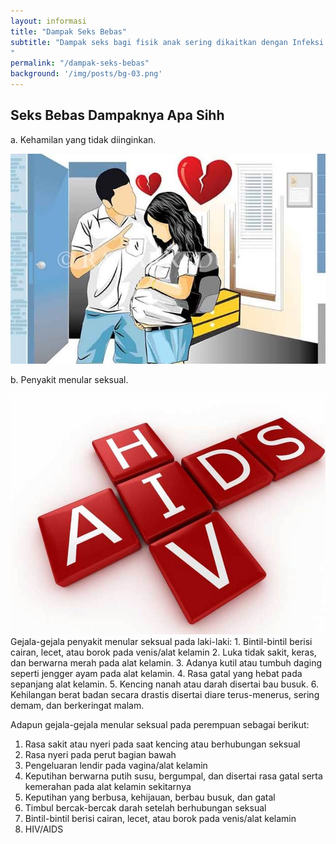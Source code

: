 ```yaml
---
layout: informasi
title: "Dampak Seks Bebas"
subtitle: "Dampak seks bagi fisik anak sering dikaitkan dengan Infeksi Menular Seksual (IMS). IMS dapat ditularkan melalui satu orang ke orang lainnya melalui aktivitas seks
"
permalink: "/dampak-seks-bebas"
background: '/img/posts/bg-03.png'
---
```

## Seks Bebas Dampaknya Apa Sihh
a. Kehamilan yang tidak diinginkan.

<img class="img-fluid img-center" src="/img/sb-kehamilan.jpg" alt="Kehamilan">

b. Penyakit menular seksual. 

<img class="img-fluid img-center" src="/img/sb-penyakit-menular.jpg" alt="HIV AIDS">
Gejala-gejala penyakit menular seksual pada laki-laki: 
1. Bintil-bintil berisi cairan, lecet, atau borok pada venis/alat kelamin 
2. Luka tidak sakit, keras, dan berwarna merah pada alat kelamin. 
3. Adanya kutil atau tumbuh daging seperti jengger ayam pada alat kelamin. 
4. Rasa gatal yang hebat pada sepanjang alat kelamin. 
5. Kencing nanah atau darah disertai bau busuk. 
6. Kehilangan berat badan secara drastis disertai diare terus-menerus, sering demam, dan berkeringat malam. 

Adapun gejala-gejala menular seksual pada perempuan sebagai berikut: 
1. Rasa sakit atau nyeri pada saat kencing atau berhubungan seksual 
2. Rasa nyeri pada perut bagian bawah 
3. Pengeluaran lendir pada vagina/alat kelamin 
4. Keputihan berwarna putih susu, bergumpal, dan disertai rasa gatal serta kemerahan pada alat kelamin sekitarnya 
5. Keputihan yang berbusa, kehijauan, berbau busuk, dan gatal 
6. Timbul bercak-bercak darah setelah berhubungan seksual 
7. Bintil-bintil berisi cairan, lecet, atau borok pada venis/alat kelamin 
8. HIV/AIDS 
